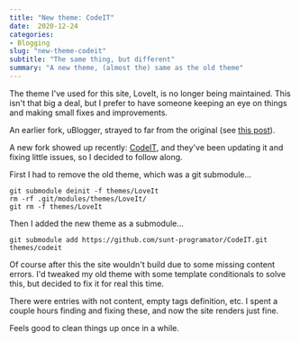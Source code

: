 ```yaml
---
title: "New theme: CodeIT"
date:  2020-12-24
categories:
- Blogging
slug: "new-theme-codeit"
subtitle: "The same thing, but different"
summary: "A new theme, (almost the) same as the old theme"
---
```


The theme I've used for this site, LoveIt, is no longer being maintained. This isn't that big a deal, but I prefer to have someone keeping an eye on things and making small fixes and improvements.

An earlier fork, uBlogger, strayed to far from the original (see [this post](/2020/a-fork-of-the-loveit-theme-ublogger/)).

A new fork showed up recently: [CodeIT](https://codeit.suntprogramator.dev), and they've been updating it and fixing little issues, so I decided to follow along.

First I had to remove the old theme, which was a git submodule...

```
git submodule deinit -f themes/LoveIt
rm -rf .git/modules/themes/LoveIt/
git rm -f themes/LoveIt
```

Then I added the new theme as a submodule...

```
git submodule add https://github.com/sunt-programator/CodeIT.git themes/codeit
```

Of course after this the site wouldn't build due to some missing content errors. I'd tweaked my old theme with some template conditionals to solve this, but decided to fix it for real this time.

There were entries with not content, empty tags definition, etc. I spent a couple hours finding and fixing these, and now the site renders just fine.

Feels good to clean things up once in a while.